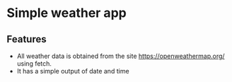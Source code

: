 # Simple weather app

## Features

- All weather data is obtained from the site https://openweathermap.org/ using fetch.
- It has a simple output of date and time
